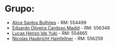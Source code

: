 # Grupo:

* [Alice Santos Bulhões](https://github.com/AliceSBulhoes) - RM: 554499
* [Eduardo Oliveira Cardoso Madid](https://github.com/EduardoMadid) - RM: 556349
* [Lucas Henzo Ide Yuki](https://github.com/LucasYuki1) - RM: 554865
* [Nicolas Haubricht Hainfellner](https://github.com/NicolasHaubricht?tab=followers) - RM: 556259
